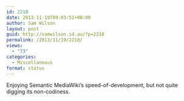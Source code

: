 ```yaml
---
id: 2218
date: 2013-11-19T09:03:51+00:00
author: Sam Wilson
layout: post
guid: http://samwilson.id.au/?p=2218
permalink: /2013/11/19/2218/
views:
  - "73"
categories:
  - Miscellaneous
format: status
---
```

Enjoying Semantic MediaWiki’s speed-of-development, but not quite digging its non-codiness.